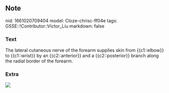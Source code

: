 ## Note
nid: 1661020709404
model: Cloze-chrisc-ff04e
tags: GSSE::!Contributor::Victor_Liu
markdown: false

### Text
The lateral cutaneous nerve of the forearm supplies skin from {{c1::elbow}} to {{c1::wrist}} by an {{c2::anterior}} and a {{c2::posterior}} branch along the radial border of the forearm.

### Extra
<img src="paste-ad7e119593f0aa81dfe419ed159e2ca51c0f1b5a.jpg">
